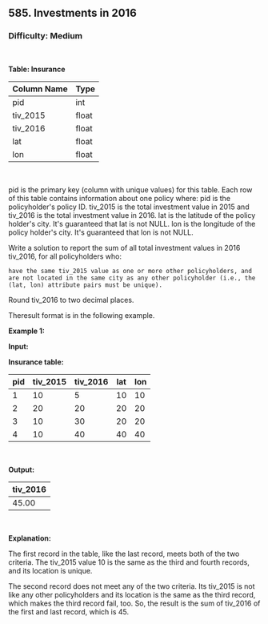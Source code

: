 ## 585. Investments in 2016
### Difficulty: Medium

<br>



**Table: Insurance**

| Column Name | Type  |
|-------------|-------|
| pid         | int   |
| tiv_2015    | float |
| tiv_2016    | float |
| lat         | float |
| lon         | float |
<br>

pid is the primary key (column with unique values) for this table.
Each row of this table contains information about one policy where:
pid is the policyholder's policy ID.
tiv_2015 is the total investment value in 2015 and tiv_2016 is the total investment value in 2016.
lat is the latitude of the policy holder's city. It's guaranteed that lat is not NULL.
lon is the longitude of the policy holder's city. It's guaranteed that lon is not NULL.




Write a solution to report the sum of all total investment values in 2016 tiv_2016, for all policyholders who:


	have the same tiv_2015 value as one or more other policyholders, and
	are not located in the same city as any other policyholder (i.e., the (lat, lon) attribute pairs must be unique).


Round tiv_2016 to two decimal places.

Theresult format is in the following example.


**Example 1:**

**Input:** 


**Insurance table:**


| pid | tiv_2015 | tiv_2016 | lat | lon |
|-----|----------|----------|-----|-----|
| 1   | 10       | 5        | 10  | 10  |
| 2   | 20       | 20       | 20  | 20  |
| 3   | 10       | 30       | 20  | 20  |
| 4   | 10       | 40       | 40  | 40  |
<br>

**Output:** 


| tiv_2016 |
|----------|
| 45.00    |
<br>

**Explanation:**

 
The first record in the table, like the last record, meets both of the two criteria.
The tiv_2015 value 10 is the same as the third and fourth records, and its location is unique.

The second record does not meet any of the two criteria. Its tiv_2015 is not like any other policyholders and its location is the same as the third record, which makes the third record fail, too.
So, the result is the sum of tiv_2016 of the first and last record, which is 45.

